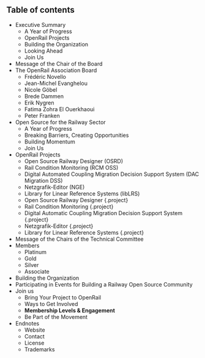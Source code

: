 ## Table of contents

  * Executive Summary
    * A Year of Progress
    * OpenRail Projects
    * Building the Organization
    * Looking Ahead
    * Join Us
  * Message of the Chair of the Board
  * The OpenRail Association Board
    * Frédéric Novello
    * Jean-Michel Evanghelou
    * Nicole Göbel
    * Brede Dammen
    * Erik Nygren
    * Fatima Zohra El Ouerkhaoui
    * Peter Franken
  * Open Source for the Railway Sector
    * A Year of Progress
    * Breaking Barriers, Creating Opportunities
    * Building Momentum
    * Join Us
  * OpenRail Projects
    * Open Source Railway Designer (OSRD)
    * Rail Condition Monitoring (RCM OSS)
    * Digital Automated Coupling Migration Decision Support System (DAC Migration DSS)
    * Netzgrafik-Editor (NGE)
    * Library for Linear Reference Systems (libLRS)
    * Open Source Railway Designer {.project}
    * Rail Condition Monitoring {.project}
    * Digital Automatic Coupling Migration Decision Support System {.project}
    * Netzgrafik-Editor {.project}
    * Library for Linear Reference Systems {.project}
  * Message of the Chairs of the Technical Committee
  * Members
    * Platinum
    * Gold
    * Silver
    * Associate
  * Building the Organization
  * Participating in Events for Building a Railway Open Source Community
  * Join us
    * Bring Your Project to OpenRail
    * Ways to Get Involved
    * **Membership Levels & Engagement**
    * Be Part of the Movement
  * Endnotes
    * Website
    * Contact
    * License
    * Trademarks
